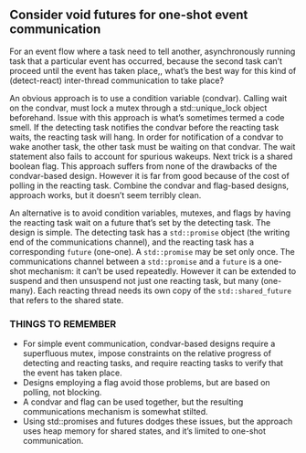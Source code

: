 ## Consider void futures for one-shot event communication
For an event flow where a task need to tell another, asynchronously running task that a particular event has occurred, because the second task can’t proceed until the event has taken place,, what’s the best way for this kind of (detect-react) inter-thread communication to take place?
    
An obvious approach is to use a condition variable (condvar). Calling wait on the condvar, must lock a mutex through a std::unique_lock object beforehand. Issue with this approach is what’s sometimes termed a code smell.
If the detecting task notifies the condvar before the reacting task waits, the reacting task will hang. In order for notification of a condvar to wake another task, the other task must be waiting on that condvar.
The wait statement also fails to account for spurious wakeups.
Next trick is a shared boolean flag. This approach suffers from none of the drawbacks of the condvar-based design. However it is far from good because of the cost of polling in the reacting task. Combine the condvar and flag-based designs, approach works, but it doesn’t seem terribly clean.

An alternative is to avoid condition variables, mutexes, and flags by having the reacting task wait on a future that’s set by the detecting task. The design is simple. The detecting task has a `std::promise` object (the writing end of the communications channel), and the reacting task has a corresponding `future` (one-one). A `std::promise` may be set only once. The communications channel between a `std::promise` and a `future` is a one-shot mechanism: it can’t be used repeatedly. However it can be extended to suspend and then unsuspend not just one reacting task, but many (one-many). Each reacting thread needs its own copy of the `std::shared_future` that refers to the shared state. 
### THINGS TO REMEMBER
* For simple event communication, condvar-based designs require a superfluous mutex, impose constraints on the relative progress of detecting and reacting tasks, and require reacting tasks to verify that the event has taken place.
* Designs employing a flag avoid those problems, but are based on polling, not blocking.
* A condvar and flag can be used together, but the resulting communications mechanism is somewhat stilted.
* Using std::promises and futures dodges these issues, but the approach uses heap memory for shared states, and it’s limited to one-shot communication.